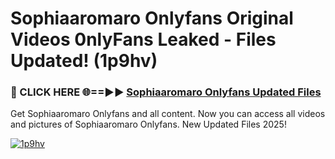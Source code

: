 # Sophiaaromaro Onlyfans Original Videos 0nlyFans Leaked - Files Updated! (1p9hv)

<h3>🔴 CLICK HERE 🌐==►► <a href="https://tinyurl.com/ehrbuxhb" rel="nofollow">Sophiaaromaro Onlyfans Updated Files</a></h3>

Get Sophiaaromaro Onlyfans and all content. Now you can access all videos and pictures of Sophiaaromaro Onlyfans. New Updated Files 2025!

[![1p9hv](https://i.imgur.com/lVYEuWS.gif)](https://tinyurl.com/ehrbuxhb)
